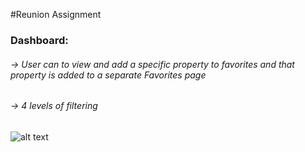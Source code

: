 #Reunion Assignment

<h3>Dashboard:</h3>
<h6>-> User can to view and add a specific property to favorites and that property is added to a separate Favorites page</h6>
<h6>-> 4 levels of filtering</h6>

![alt text](https://imgur.com/DDlL58t.png)
